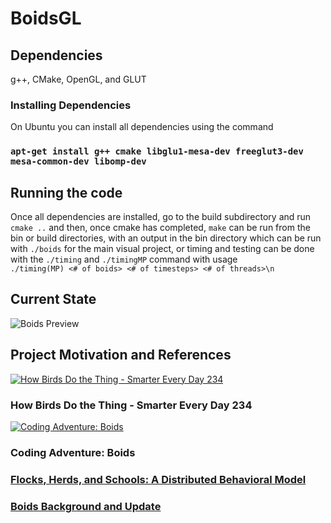 # BoidsGL

## Dependencies

g++, CMake, OpenGL, and GLUT

### Installing Dependencies

On Ubuntu you can install all dependencies using the command  
### ```apt-get install g++ cmake libglu1-mesa-dev freeglut3-dev mesa-common-dev libomp-dev```

## Running the code

Once all dependencies are installed, go to the build subdirectory and run ```cmake ..```
and then, once cmake has completed, ```make``` 
can be run from the bin or build directories, with an output in the bin directory which can be run with ```./boids``` for the main visual project, or timing and testing can be done with the  ```./timing``` and ```./timingMP``` command with usage  
```./timing(MP) <# of boids> <# of timesteps> <# of threads>\n```

## Current State
![Boids Preview](/imgs/boids_preview.gif?raw=true "Boids")

## Project Motivation and References

<a href="https://www.youtube.com/watch?feature=player_embedded&v=4LWmRuB-uNU" target="_blank"><img src="https://img.youtube.com/vi/4LWmRuB-uNU/0.jpg" alt="How Birds Do the Thing - Smarter Every Day 234"/></a>
### How Birds Do the Thing - Smarter Every Day 234


<a href="https://www.youtube.com/watch?feature=player_embedded&v=bqtqltqcQhw" target="_blank"><img src="https://img.youtube.com/vi/bqtqltqcQhw/0.jpg" alt="Coding Adventure: Boids"/></a>
### Coding Adventure: Boids

### [Flocks, Herds, and Schools: A Distributed Behavioral Model](http://www.cs.toronto.edu/~dt/siggraph97-course/cwr87/)

### [Boids Background and Update](http://www.red3d.com/cwr/boids/)

